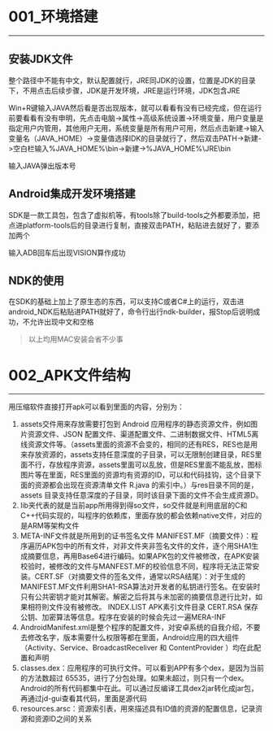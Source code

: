 # 001_环境搭建
---
## 安装JDK文件
整个路径中不能有中文，默认配置就行，JRE同JDK的设置，位置是JDK的目录下，不用点击后续步骤，JDK是开发环境，JRE是运行环境，JDK包含JRE

Win+R键输入JAVA然后看是否出现版本，就可以看看有没有已经完成，但在运行前要看看有没有申明，先点击电脑->属性->高级系统设置->环境变量，用户变量是指定用户内管用，其他用户无用，系统变量是所有用户可用，然后点击新建->输入变量名（JAVA_HOME）->变量值选择IDK的目录就行了，然后双击PATH->新建->空白栏输入%JAVA_HOME%\bin->新建->%JAVA_HOME%\JRE\bin

输入JAVA弹出版本号

## Android集成开发环境搭建
SDK是一款工具包，包含了虚拟机等，有tools除了build-tools之外都要添加，把点进platform-tools后的目录进行复制，直接双击PATH，粘贴进去就好了，要添加两个

输入ADB回车后出现VISION算作成功

## NDK的使用
在SDK的基础上加上了原生态的东西，可以支持C或者C#上的运行，双击进android_NDK后粘贴进PATH就好了，命令行出行ndk-builder，报Stop后说明成功，不允许出现中文和空格

> 以上均用MAC安装会省不少事

# 002_APK文件结构
---
用压缩软件直接打开apk可以看到里面的内容，分别为：
1. assets交件用来存放需要打包到 Android 应用程序的静态资源文件，例如图片资源文件、JSON 配置文件、渠道配置文件、二进制数据文件、HTML5离线资源文件等。（assets里面的资源不会变的，相同的还有RES，RES也是用来存放资源的，assets支持任意深度的子目录，可以无限制创建目录，RES里面不行，存放程序资源，assets里面可以乱放，但是RES里面不能乱放，图标图片等在里面，RES里面的资源均有资源的ID，可以和代码挂钩，这个目录下面的资源都会出现在资源清单文件 R.java 的索引中。）与res目录不同的是，assets 目录支持任意深度的子目录，同时该目录下面的文件不会生成资源D。
2. lib夹代表的就是当前app所用得到得so文件，so交件就是利用底层的C和C++代码实现的，叫程序的依赖库，里面存放的都会依赖native文件，对应的是ARM等架构文件
6. META-INF文件就是所用到的证书签名文件 MANIFEST.MF（摘要文件）：程序遍历APK包中的所有文件，对非文件夹非签名文件的文件，逐个用SHA1生成摘要信息，再用Base64进行编码。如果APK包的文件被修改，在APK安装校验时，被修改的文件与MANFEST.MF的校验信息不同，程序将无法正常安装。CERT.SF（对摘要文件的签名文件，通常以RSA结尾）：对于生成的MANIFEST.MF文件利用SHA1-RSA算法对开发者的私钥进行签名。在安装时只有公共密钥才能对其解密。解密之后将其与未加密的摘要信息迸行比対，如果相符則文件没有被修改。 INDEX.LIST APK素引文件目录 CERT.RSA 保存公钥、加密算法等信息。程序在安装的时候会先过一遍MERA-INF
7. AndroidManifest.xml是整个程序的配置文件，对安卓系统的自我介绍，不要去修改名字，版本需要什么权限等都在里面，Android应用的四大组件（Activity、Service、BroadcastReceliver 和 ContentProvider ）均在此配置和声明
8. classes.dex：应用程序的可执行文件。可以看到APP有多个dex，是因为当前的方法数超过 65535，进行了分包处理。如果未超过，则只有一个dex。Android的所有代码都集中在此。可以通过反编译工具dex2jar转化成jar包，再通过jd-gui查看其代码，里面是源代码
9. resources.arsc：资源索引表，用來描述具有ID值的资源的配置信息，记录资源和资源ID之间的关系
